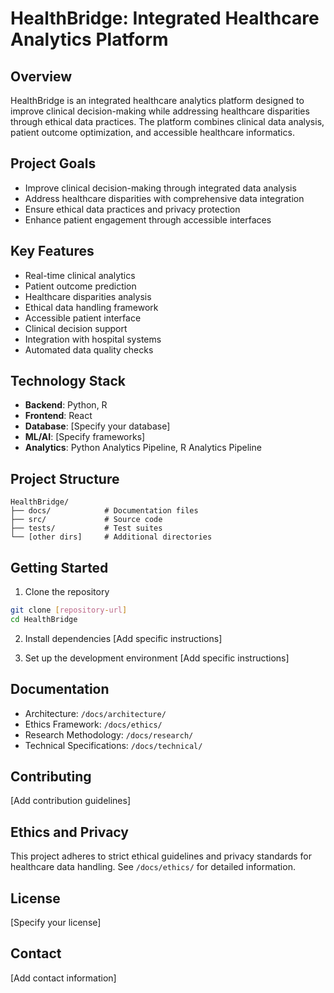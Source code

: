 # HealthBridge: Integrated Healthcare Analytics Platform

## Overview
HealthBridge is an integrated healthcare analytics platform designed to improve clinical decision-making while addressing healthcare disparities through ethical data practices. The platform combines clinical data analysis, patient outcome optimization, and accessible healthcare informatics.

## Project Goals
- Improve clinical decision-making through integrated data analysis
- Address healthcare disparities with comprehensive data integration
- Ensure ethical data practices and privacy protection
- Enhance patient engagement through accessible interfaces

## Key Features
- Real-time clinical analytics
- Patient outcome prediction
- Healthcare disparities analysis
- Ethical data handling framework
- Accessible patient interface
- Clinical decision support
- Integration with hospital systems
- Automated data quality checks

## Technology Stack
- **Backend**: Python, R
- **Frontend**: React
- **Database**: [Specify your database]
- **ML/AI**: [Specify frameworks]
- **Analytics**: Python Analytics Pipeline, R Analytics Pipeline

## Project Structure
```
HealthBridge/
├── docs/            # Documentation files
├── src/             # Source code
├── tests/           # Test suites
└── [other dirs]     # Additional directories
```

## Getting Started
1. Clone the repository
```bash
git clone [repository-url]
cd HealthBridge
```

2. Install dependencies
[Add specific instructions]

3. Set up the development environment
[Add specific instructions]

## Documentation
- Architecture: `/docs/architecture/`
- Ethics Framework: `/docs/ethics/`
- Research Methodology: `/docs/research/`
- Technical Specifications: `/docs/technical/`

## Contributing
[Add contribution guidelines]

## Ethics and Privacy
This project adheres to strict ethical guidelines and privacy standards for healthcare data handling. See `/docs/ethics/` for detailed information.

## License
[Specify your license]

## Contact
[Add contact information]